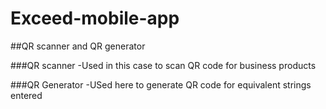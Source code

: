 # Exceed-mobile-app

##QR scanner and QR generator

###QR scanner
 -Used in this case to scan QR code for business products

###QR Generator
  -USed here to generate QR code for equivalent strings entered
